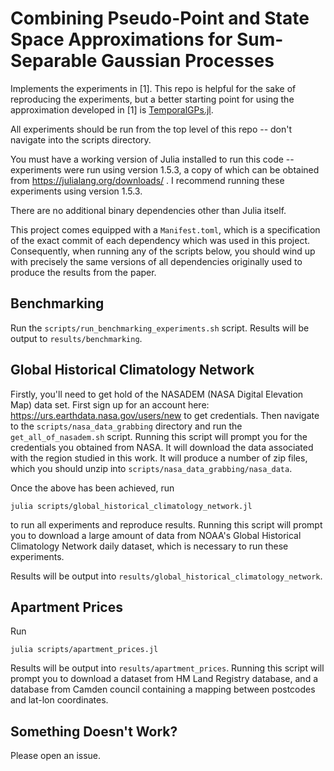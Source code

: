# Combining Pseudo-Point and State Space Approximations for Sum-Separable Gaussian Processes

Implements the experiments in [1].
This repo is helpful for the sake of reproducing the experiments, but a better starting
point for using the approximation developed in [1] is [TemporalGPs.jl](https://github.com/JuliaGaussianProcesses/TemporalGPs.jl).

All experiments should be run from the top level of this repo -- don't navigate into the scripts directory.

You must have a working version of Julia installed to run this code -- experiments were run using version 1.5.3, a copy of which can be obtained from https://julialang.org/downloads/ .
I recommend running these experiments using version 1.5.3.

There are no additional binary dependencies other than Julia itself.

This project comes equipped with a `Manifest.toml`, which is a specification of the exact
commit of each dependency which was used in this project.
Consequently, when running any of the scripts below, you should wind up with precisely the
same versions of all dependencies originally used to produce the results from the paper.

## Benchmarking
Run the `scripts/run_benchmarking_experiments.sh` script.
Results will be output to `results/benchmarking`.

## Global Historical Climatology Network

Firstly, you'll need to get hold of the NASADEM (NASA Digital Elevation Map) data set.
First sign up for an account here: https://urs.earthdata.nasa.gov/users/new to get credentials.
Then navigate to the `scripts/nasa_data_grabbing` directory and run the
`get_all_of_nasadem.sh` script.
Running this script will prompt you for the credentials you obtained from NASA.
It will download the data associated with the region studied in this work.
It will produce a number of zip files, which you should unzip into `scripts/nasa_data_grabbing/nasa_data`.

Once the above has been achieved, run
```
julia scripts/global_historical_climatology_network.jl
```
to run all experiments and reproduce results.
Running this script will prompt you to download a large amount of data from NOAA's
Global Historical Climatology Network daily dataset, which is necessary to run these
experiments.

Results will be output into `results/global_historical_climatology_network`.

## Apartment Prices

Run
```
julia scripts/apartment_prices.jl
```
Results will be output into `results/apartment_prices`.
Running this script will prompt you to download a dataset from HM Land Registry database,
and a database from Camden council containing a mapping between postcodes and lat-lon
coordinates.


## Something Doesn't Work?

Please open an issue.
